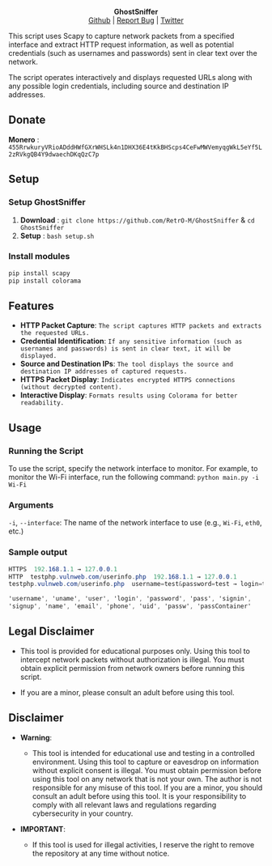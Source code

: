 <p align='center'>
  <b>GhostSniffer</b><br>  
  <a href="https://github.com/RetrO-M">Github</a> |
  <a href="https://github.com/RetrO-M/GhostSniffer/issues">Report Bug</a> |
  <a href="https://x.com/DeAn0nim0us">Twitter</a>
</p>

This script uses Scapy to capture network packets from a specified interface and extract HTTP request information, as well as potential credentials (such as usernames and passwords) sent in clear text over the network.

The script operates interactively and displays requested URLs along with any possible login credentials, including source and destination IP addresses.

## Donate
**Monero** : `455RrwkuryVRioADddHWfGXrWHSLk4n1DHX36E4tKkBHScps4CeFwMWVemyqgWkL5eYf5L2zRVkgQB4Y9dwaechDKqQzC7p`

## Setup

### Setup GhostSniffer

1. **Download** : `git clone https://github.com/RetrO-M/GhostSniffer` & `cd GhostSniffer`
2. **Setup** : `bash setup.sh`

### Install modules

```sh
pip install scapy
pip install colorama
```

## Features
- **HTTP Packet Capture**: `The script captures HTTP packets and extracts the requested URLs.`
- **Credential Identification**: `If any sensitive information (such as usernames and passwords) is sent in clear text, it will be displayed.`
- **Source and Destination IPs**: `The tool displays the source and destination IP addresses of captured requests.`
- **HTTPS Packet Display**: `Indicates encrypted HTTPS connections (without decrypted content).`
- **Interactive Display**: `Formats results using Colorama for better readability.`

## Usage

### Running the Script
To use the script, specify the network interface to monitor. For example, to monitor the Wi-Fi interface, run the following command: `python main.py -i Wi-Fi`

### Arguments
`-i`, `--interface`: The name of the network interface to use (e.g., `Wi-Fi`, `eth0`, etc.)

### Sample output

```cs
HTTPS  192.168.1.1 → 127.0.0.1
HTTP  testphp.vulnweb.com/userinfo.php  192.168.1.1 → 127.0.0.1
testphp.vulnweb.com/userinfo.php  username=test&password=test → login=test%2Ftest
```

```cs
'username', 'uname', 'user', 'login', 'password', 'pass', 'signin',
'signup', 'name', 'email', 'phone', 'uid', 'passw', 'passContainer'
```

## Legal Disclaimer
- This tool is provided for educational purposes only. Using this tool to intercept network packets without authorization is illegal. You must obtain explicit permission from network owners before running this script.

- If you are a minor, please consult an adult before using this tool.

## Disclaimer
- **Warning**: 
  - This tool is intended for educational use and testing in a controlled environment. Using this tool to capture or eavesdrop on information without explicit consent is illegal. You must obtain permission before using this tool on any network that is not your own.
  The author is not responsible for any misuse of this tool. If you are a minor, you should consult an adult before using this tool. It is your responsibility to comply with all relevant laws and regulations regarding cybersecurity in your country.

- **IMPORTANT**: 
  - If this tool is used for illegal activities, I reserve the right to remove the repository at any time without notice.
